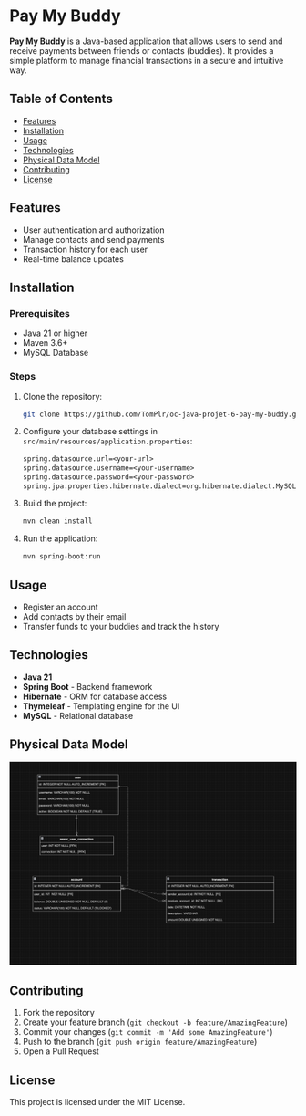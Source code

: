 # Pay My Buddy

**Pay My Buddy** is a Java-based application that allows users to send and receive payments between friends or contacts (buddies). It provides a simple platform to manage financial transactions in a secure and intuitive way.

## Table of Contents

- [Features](#features)
- [Installation](#installation)
- [Usage](#usage)
- [Technologies](#technologies)
- [Physical Data Model](#physical-data-model)
- [Contributing](#contributing)
- [License](#license)

## Features

- User authentication and authorization
- Manage contacts and send payments
- Transaction history for each user
- Real-time balance updates

## Installation

### Prerequisites

- Java 21 or higher
- Maven 3.6+
- MySQL Database

### Steps

1. Clone the repository:
    ```bash
    git clone https://github.com/TomPlr/oc-java-projet-6-pay-my-buddy.git
    ```
2. Configure your database settings in `src/main/resources/application.properties`:
    ```properties
    spring.datasource.url=<your-url>
    spring.datasource.username=<your-username>
    spring.datasource.password=<your-password>
   spring.jpa.properties.hibernate.dialect=org.hibernate.dialect.MySQLDialect
    ```
3. Build the project:
    ```bash
    mvn clean install
    ```

4. Run the application:
    ```bash
    mvn spring-boot:run
    ```

## Usage

- Register an account
- Add contacts by their email
- Transfer funds to your buddies and track the history

## Technologies

- **Java 21**
- **Spring Boot** - Backend framework
- **Hibernate** - ORM for database access
- **Thymeleaf** - Templating engine for the UI
- **MySQL** - Relational database

## Physical Data Model

![Physical Data Model](src/main/resources/images/pdm.png)

## Contributing

1. Fork the repository
2. Create your feature branch (`git checkout -b feature/AmazingFeature`)
3. Commit your changes (`git commit -m 'Add some AmazingFeature'`)
4. Push to the branch (`git push origin feature/AmazingFeature`)
5. Open a Pull Request

## License

This project is licensed under the MIT License.
